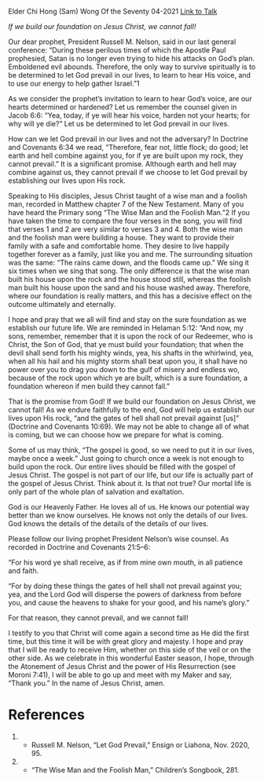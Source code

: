 Elder Chi Hong (Sam) Wong
Of the Seventy
04-2021
[Link to Talk](https://www.churchofjesuschrist.org/study/general-conference/2021/04/47wong?lang=eng)

_If we build our foundation on Jesus Christ, we cannot fall!_

Our dear prophet, President Russell M. Nelson, said in our last general conference: “During these perilous times of which the Apostle Paul prophesied, Satan is no longer even trying to hide his attacks on God’s plan. Emboldened evil abounds. Therefore, the only way to survive spiritually is to be determined to let God prevail in our lives, to learn to hear His voice, and to use our energy to help gather Israel.”1

As we consider the prophet’s invitation to learn to hear God’s voice, are our hearts determined or hardened? Let us remember the counsel given in Jacob 6:6: “Yea, today, if ye will hear his voice, harden not your hearts; for why will ye die?” Let us be determined to let God prevail in our lives.

How can we let God prevail in our lives and not the adversary? In Doctrine and Covenants 6:34 we read, “Therefore, fear not, little flock; do good; let earth and hell combine against you, for if ye are built upon my rock, they cannot prevail.” It is a significant promise. Although earth and hell may combine against us, they cannot prevail if we choose to let God prevail by establishing our lives upon His rock.

Speaking to His disciples, Jesus Christ taught of a wise man and a foolish man, recorded in Matthew chapter 7 of the New Testament. Many of you have heard the Primary song “The Wise Man and the Foolish Man.”2 If you have taken the time to compare the four verses in the song, you will find that verses 1 and 2 are very similar to verses 3 and 4. Both the wise man and the foolish man were building a house. They want to provide their family with a safe and comfortable home. They desire to live happily together forever as a family, just like you and me. The surrounding situation was the same: “The rains came down, and the floods came up.” We sing it six times when we sing that song. The only difference is that the wise man built his house upon the rock and the house stood still, whereas the foolish man built his house upon the sand and his house washed away. Therefore, where our foundation is really matters, and this has a decisive effect on the outcome ultimately and eternally.

I hope and pray that we all will find and stay on the sure foundation as we establish our future life. We are reminded in Helaman 5:12: “And now, my sons, remember, remember that it is upon the rock of our Redeemer, who is Christ, the Son of God, that ye must build your foundation; that when the devil shall send forth his mighty winds, yea, his shafts in the whirlwind, yea, when all his hail and his mighty storm shall beat upon you, it shall have no power over you to drag you down to the gulf of misery and endless wo, because of the rock upon which ye are built, which is a sure foundation, a foundation whereon if men build they cannot fall.” 

That is the promise from God! If we build our foundation on Jesus Christ, we cannot fall! As we endure faithfully to the end, God will help us establish our lives upon His rock, “and the gates of hell shall not prevail against [us]” (Doctrine and Covenants 10:69). We may not be able to change all of what is coming, but we can choose how we prepare for what is coming.

Some of us may think, “The gospel is good, so we need to put it in our lives, maybe once a week.” Just going to church once a week is not enough to build upon the rock. Our entire lives should be filled with the gospel of Jesus Christ. The gospel is not part of our life, but our life is actually part of the gospel of Jesus Christ. Think about it. Is that not true? Our mortal life is only part of the whole plan of salvation and exaltation.

God is our Heavenly Father. He loves all of us. He knows our potential way better than we know ourselves. He knows not only the details of our lives. God knows the details of the details of the details of our lives.

Please follow our living prophet President Nelson’s wise counsel. As recorded in Doctrine and Covenants 21:5–6:

“For his word ye shall receive, as if from mine own mouth, in all patience and faith.

“For by doing these things the gates of hell shall not prevail against you; yea, and the Lord God will disperse the powers of darkness from before you, and cause the heavens to shake for your good, and his name’s glory.”

For that reason, they cannot prevail, and we cannot fall!

I testify to you that Christ will come again a second time as He did the first time, but this time it will be with great glory and majesty. I hope and pray that I will be ready to receive Him, whether on this side of the veil or on the other side. As we celebrate in this wonderful Easter season, I hope, through the Atonement of Jesus Christ and the power of His Resurrection (see Moroni 7:41), I will be able to go up and meet with my Maker and say, “Thank you.” In the name of Jesus Christ, amen.

# References
1. - Russell M. Nelson, “Let God Prevail,” Ensign or Liahona, Nov. 2020, 95.
2. - “The Wise Man and the Foolish Man,” Children’s Songbook, 281.